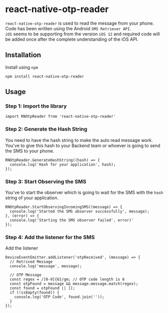 # react-native-otp-reader

`react-native-otp-reader` is used to read the message from your phone. Code has been written using the Android `SMS Retriever API`. <br>
`iOS` seems to be supporting from the version `iOS 12` and required code will be added once after the complete understanding of the iOS API.

## Installation

Install using `npm`

`npm install react-native-otp-reader`

## Usage

### Step 1: Import the library

`import RNOtpReader from 'react-native-otp-reader'`

### Step 2: Generate the Hash String
You need to have the hash string to make the auto read message work. You've to give this hash to your Backend team or whoever is going to send the SMS
to your phone.

```
RNOtpReader.GenerateHashString((hash) => {
  console.log('Hash for your application', hash);
});
```

### Step 3: Start Observing the SMS
You've to start the observer which is going to wait for the SMS with the `hash ` string of your application.

```
RNOtpReader.StartObservingIncomingSMS((message) => {
  console.log('Started the SMS observer successfully', message);
}, (error) => {
  console.log('Starting the SMS observer failed', error)'
});
```

### Step 4: Add the listener for the SMS 
Add the listener

```
DeviceEventEmitter.addListener('otpReceived', (message) => {
  // Retrived Message
  console.log('message', message);

  // OTP Message
  const regex = /[0-9]{6}/gm; // OTP code length is 6
  const otpFound = message && message.message.match(regex);
  const found = otpFound || [];
  if (!isEmpty(found)) {
    console.log('OTP Code', found.join(''));
  }
});
```